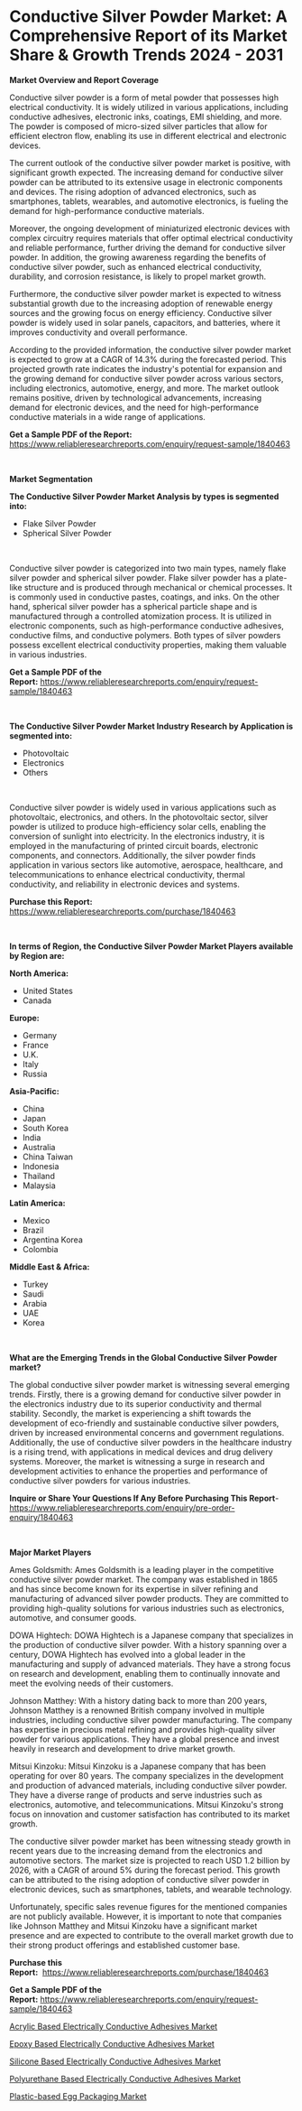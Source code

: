 <p><h1>Conductive Silver Powder Market: A Comprehensive Report of its Market Share & Growth Trends 2024 - 2031</h1></p><p><strong>Market Overview and Report Coverage</strong></p>
<p><p>Conductive silver powder is a form of metal powder that possesses high electrical conductivity. It is widely utilized in various applications, including conductive adhesives, electronic inks, coatings, EMI shielding, and more. The powder is composed of micro-sized silver particles that allow for efficient electron flow, enabling its use in different electrical and electronic devices.</p><p>The current outlook of the conductive silver powder market is positive, with significant growth expected. The increasing demand for conductive silver powder can be attributed to its extensive usage in electronic components and devices. The rising adoption of advanced electronics, such as smartphones, tablets, wearables, and automotive electronics, is fueling the demand for high-performance conductive materials.</p><p>Moreover, the ongoing development of miniaturized electronic devices with complex circuitry requires materials that offer optimal electrical conductivity and reliable performance, further driving the demand for conductive silver powder. In addition, the growing awareness regarding the benefits of conductive silver powder, such as enhanced electrical conductivity, durability, and corrosion resistance, is likely to propel market growth.</p><p>Furthermore, the conductive silver powder market is expected to witness substantial growth due to the increasing adoption of renewable energy sources and the growing focus on energy efficiency. Conductive silver powder is widely used in solar panels, capacitors, and batteries, where it improves conductivity and overall performance.</p><p>According to the provided information, the conductive silver powder market is expected to grow at a CAGR of 14.3% during the forecasted period. This projected growth rate indicates the industry's potential for expansion and the growing demand for conductive silver powder across various sectors, including electronics, automotive, energy, and more. The market outlook remains positive, driven by technological advancements, increasing demand for electronic devices, and the need for high-performance conductive materials in a wide range of applications.</p></p>
<p><strong>Get a Sample PDF of the Report:</strong> <a href="https://www.reliableresearchreports.com/enquiry/request-sample/1840463">https://www.reliableresearchreports.com/enquiry/request-sample/1840463</a></p>
<p>&nbsp;</p>
<p><strong>Market Segmentation</strong></p>
<p><strong>The Conductive Silver Powder Market Analysis by types is segmented into:</strong></p>
<p><ul><li>Flake Silver Powder</li><li>Spherical Silver Powder</li></ul></p>
<p>&nbsp;</p>
<p><p>Conductive silver powder is categorized into two main types, namely flake silver powder and spherical silver powder. Flake silver powder has a plate-like structure and is produced through mechanical or chemical processes. It is commonly used in conductive pastes, coatings, and inks. On the other hand, spherical silver powder has a spherical particle shape and is manufactured through a controlled atomization process. It is utilized in electronic components, such as high-performance conductive adhesives, conductive films, and conductive polymers. Both types of silver powders possess excellent electrical conductivity properties, making them valuable in various industries.</p></p>
<p><strong>Get a Sample PDF of the Report:</strong>&nbsp;<a href="https://www.reliableresearchreports.com/enquiry/request-sample/1840463">https://www.reliableresearchreports.com/enquiry/request-sample/1840463</a></p>
<p>&nbsp;</p>
<p><strong>The Conductive Silver Powder Market Industry Research by Application is segmented into:</strong></p>
<p><ul><li>Photovoltaic</li><li>Electronics</li><li>Others</li></ul></p>
<p>&nbsp;</p>
<p><p>Conductive silver powder is widely used in various applications such as photovoltaic, electronics, and others. In the photovoltaic sector, silver powder is utilized to produce high-efficiency solar cells, enabling the conversion of sunlight into electricity. In the electronics industry, it is employed in the manufacturing of printed circuit boards, electronic components, and connectors. Additionally, the silver powder finds application in various sectors like automotive, aerospace, healthcare, and telecommunications to enhance electrical conductivity, thermal conductivity, and reliability in electronic devices and systems.</p></p>
<p><strong>Purchase this Report:</strong>&nbsp; <a href="https://www.reliableresearchreports.com/purchase/1840463">https://www.reliableresearchreports.com/purchase/1840463</a></p>
<p>&nbsp;</p>
<p><strong>In terms of Region, the Conductive Silver Powder Market Players available by Region are:</strong></p>
<p>
    <p> <strong> North America: </strong>
        <ul>
            <li>United States</li>
            <li>Canada</li>
        </ul>
        </p> 
    <p> <strong> Europe: </strong>
        <ul>
            <li>Germany</li>
            <li>France</li>
            <li>U.K.</li>
            <li>Italy</li>
            <li>Russia</li>
        </ul>
        </p> 
    <p> <strong> Asia-Pacific: </strong>
        <ul>
            <li>China</li>
            <li>Japan</li>
            <li>South Korea</li>
            <li>India</li>
            <li>Australia</li>
            <li>China Taiwan</li>
            <li>Indonesia</li>
            <li>Thailand</li>
            <li>Malaysia</li>
        </ul>
        </p> 
    <p> <strong> Latin America: </strong>
        <ul>
            <li>Mexico</li>
            <li>Brazil</li>
            <li>Argentina Korea</li>
            <li>Colombia</li>
        </ul>
        </p> 
    <p> <strong> Middle East & Africa: </strong>
        <ul>
            <li>Turkey</li>
            <li>Saudi</li>
            <li>Arabia</li>
            <li>UAE</li>
            <li>Korea</li>
        </ul>
    </p>
    </p>
<p>&nbsp;</p>
<p><strong>What are the Emerging Trends in the Global Conductive Silver Powder market?</strong></p>
<p><p>The global conductive silver powder market is witnessing several emerging trends. Firstly, there is a growing demand for conductive silver powder in the electronics industry due to its superior conductivity and thermal stability. Secondly, the market is experiencing a shift towards the development of eco-friendly and sustainable conductive silver powders, driven by increased environmental concerns and government regulations. Additionally, the use of conductive silver powders in the healthcare industry is a rising trend, with applications in medical devices and drug delivery systems. Moreover, the market is witnessing a surge in research and development activities to enhance the properties and performance of conductive silver powders for various industries.</p></p>
<p><strong>Inquire or Share Your Questions If Any Before Purchasing This Report</strong>- <a href="https://www.reliableresearchreports.com/enquiry/pre-order-enquiry/1840463">https://www.reliableresearchreports.com/enquiry/pre-order-enquiry/1840463</a></p>
<p>&nbsp;</p>
<p><strong>Major Market Players</strong></p>
<p><p>Ames Goldsmith: Ames Goldsmith is a leading player in the competitive conductive silver powder market. The company was established in 1865 and has since become known for its expertise in silver refining and manufacturing of advanced silver powder products. They are committed to providing high-quality solutions for various industries such as electronics, automotive, and consumer goods.</p><p>DOWA Hightech: DOWA Hightech is a Japanese company that specializes in the production of conductive silver powder. With a history spanning over a century, DOWA Hightech has evolved into a global leader in the manufacturing and supply of advanced materials. They have a strong focus on research and development, enabling them to continually innovate and meet the evolving needs of their customers.</p><p>Johnson Matthey: With a history dating back to more than 200 years, Johnson Matthey is a renowned British company involved in multiple industries, including conductive silver powder manufacturing. The company has expertise in precious metal refining and provides high-quality silver powder for various applications. They have a global presence and invest heavily in research and development to drive market growth.</p><p>Mitsui Kinzoku: Mitsui Kinzoku is a Japanese company that has been operating for over 80 years. The company specializes in the development and production of advanced materials, including conductive silver powder. They have a diverse range of products and serve industries such as electronics, automotive, and telecommunications. Mitsui Kinzoku's strong focus on innovation and customer satisfaction has contributed to its market growth.</p><p>The conductive silver powder market has been witnessing steady growth in recent years due to the increasing demand from the electronics and automotive sectors. The market size is projected to reach USD 1.2 billion by 2026, with a CAGR of around 5% during the forecast period. This growth can be attributed to the rising adoption of conductive silver powder in electronic devices, such as smartphones, tablets, and wearable technology.</p><p>Unfortunately, specific sales revenue figures for the mentioned companies are not publicly available. However, it is important to note that companies like Johnson Matthey and Mitsui Kinzoku have a significant market presence and are expected to contribute to the overall market growth due to their strong product offerings and established customer base.</p></p>
<p><strong>Purchase this Report:</strong>&nbsp;&nbsp;<a href="https://www.reliableresearchreports.com/purchase/1840463">https://www.reliableresearchreports.com/purchase/1840463</a></p>
<p></p>
<p><strong>Get a Sample PDF of the Report:</strong>&nbsp;<a href="https://www.reliableresearchreports.com/enquiry/request-sample/1840463">https://www.reliableresearchreports.com/enquiry/request-sample/1840463</a></p>
<p><p><a href="https://github.com/ChiragRP21/Market-Research-Report-List-2/blob/main/acrylic-based-electrically-conductive-adhesives-market.md">Acrylic Based Electrically Conductive Adhesives Market</a></p><p><a href="https://github.com/BryceTownsendr/Market-Research-Report-List-2/blob/main/epoxy-based-electrically-conductive-adhesives-market.md">Epoxy Based Electrically Conductive Adhesives Market</a></p><p><a href="https://github.com/ChiragRp1/Market-Research-Report-List-2/blob/main/silicone-based-electrically-conductive-adhesives-market.md">Silicone Based Electrically Conductive Adhesives Market</a></p><p><a href="https://github.com/Chiragrp22/Market-Research-Report-List-2/blob/main/polyurethane-based-electrically-conductive-adhesives-market.md">Polyurethane Based Electrically Conductive Adhesives Market</a></p><p><a href="https://github.com/WillieWoodard/Market-Research-Report-List-2/blob/main/plastic-based-egg-packaging-market.md">Plastic-based Egg Packaging Market</a></p></p>